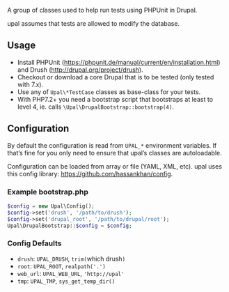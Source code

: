 A group of classes used to help run tests using PHPUnit in Drupal.

upal assumes that tests are allowed to modify the database.

## Usage

- Install PHPUnit (https://phpunit.de/manual/current/en/installation.html) and Drush (http://drupal.org/project/drush).
- Checkout or download a core Drupal that is to be tested (only tested with 7.x).
- Use any of `Upal\*TestCase` classes as base-class for your tests.
- With PHP7.2+ you need a bootstrap script that bootstraps at least to level 4, ie. calls `\Upal\DrupalBootstrap::bootstrap(4)`.

## Configuration

By default the configuration is read from `UPAL_*` environment variables. If that’s
fine for you only need to ensure that upal’s classes are autoloadable.

Configuration can be loaded from array or file (YAML, XML, etc).
upal uses this config library: https://github.com/hassankhan/config.

### Example bootstrap.php

```php
$config = new Upal\Config();
$config->set('drush', '/path/to/drush');
$config->set('drupal_root', '/path/to/drupal/root');
Upal\DrupalBootstrap::$config = $config;
```

### Config Defaults

* `drush`: `UPAL_DRUSH`, `trim(`which drush`)`
* `root`: `UPAL_ROOT`, `realpath('.')`
* `web_url`: `UPAL_WEB_URL`, `'http://upal'`
* `tmp`: `UPAL_TMP`, `sys_get_temp_dir()`

